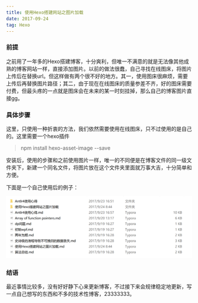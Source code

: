```yaml
---
title: 使用Hexo搭建网站之图片加载
date: 2017-09-24
tag: Hexo
---
```


### 前提

​        之前用了一年多的Hexo搭建博客，十分爽利，但唯一不满意的就是无法像其他成熟的博客网站一样，直接添加图片。以前的做法很蠢，自己寻找在线图床，将图片上传后在替换url。但这样做有两个很不好的地方。其一，使用图床很麻烦，需要上传后再替换图片路径；其二，由于现在在线图床的质量参差不齐，好的图床需要付费，但最头疼的一点就是图床会在未来的某一时刻挂掉，那么自己的博客图片直接gg。

### 具体步骤

这里，只使用一种折衷的方法，我们依然需要使用在线图床，只不过使用的是自己的。这里需要一个hexo插件

> npm install hexo-asset-image --save

安装后，使用的步骤和之前使用图片一样，唯一的不同便是在博客文件的同一级文件夹下，新建一个同名文件，将图片放在这个文件夹里面就万事大吉，十分简单和方便。

下面是一个自己使用后的例子：

![material01](使用Hexo搭建网站之图片加载/material01.png)

### 结语

最近事情比较多，没有好好静下心来更新博客，不过接下来会规律稳定地更新，写一点自己想写的东西和不多的技术性博客，23333333。